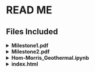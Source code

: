 # READ ME
## Files Included

<details>
<summary><strong>Milestone1.pdf</strong></summary>
  
<br>
Write up of our project including our collaboration plans, project plans, our datasets, and interesting statistics found
</details>

<details>
<summary><strong>Milestone2.pdf</strong></summary>
  
<br>
Write up of our project including our discussion focus, info on data correctness, our datasets and interesting statistics found, and our plausible models
</details>


<details>
<summary><strong>Hom-Morris_Geothermal.ipynb</strong></summary>
  
<br>
Our notebook including our code and data
</details>


<details>
<summary><strong>index.html</strong></summary>
  
<br>
An html extraction of our notebook including our code and data
</details>
